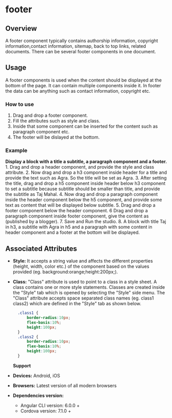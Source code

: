 # footer

## Overview

A footer component typically contains authorship information, copyright information,contact information, sitemap, back to top links, related documents. There can be several footer components in one document.

## Usage

A footer components is used when the content should be displayed at the bottom of the page. It can contain multiple components inside it. In footer the data can be anything such as contact information, copyright etc.

### How to use

1. Drag and drop a footer component.
2. Fill the attributes such as style and class.
3. Inside that some component can be inserted for the content such as paragraph component etc.
4. The footer will be dislayed at the bottom.

### Example

**Display a block with a title a subtitle, a paragraph component and a footer.** 1. Drag and drop a header component, and provide the style and class attribute. 2. Now drag and drop a h3 component inside header for a title and provide the text such as Agra. So the title will be set as Agra. 3. After setting the title, drag and drop a h5 component inside header below h3 component to set a subtitle because subtitle should be smaller than title, and provide the subtitle as Taj Mahal. 4. Now drag and drop a paragraph component inside the header component below the h5 component, and provide some text as content that will be displayed below subtitle. 5. Drag and drop a footer component below the header component. 6 Drag and drop a paragraph component inside footer component, give the content as \(published by a blogger\). 7. Save and Run the studio. 8. A block with title Taj in h3, a subtitle with Agra in h5 and a paragraph with some content in header component and a footer at the bottom will be displayed.

## Associated Attributes

* **Style:** It accepts a string value and affects the different properties \(height, width, color etc.\) of the component based on the values provided \(eg. background:orange;height:200px;\).
* **Class:** "Class" attribute is used to point to a class in a style sheet. A class contains one or more style statements. Classes are created inside the "Style" tab which is opened by selecting the "Style" side menu. The "Class" attribute accepts space separated class names \(eg. class1 class2\) which are defined in the "Style" tab as shown below.

  ```css
    .class1 {
        border-radius:10px;
        flex-basis:10%;
        height:100px;
    }
    .class2 {
        border-radius:10px;
        flex-basis:10%;
        height:100px;
    }
  ```

  **Support**

* **Devices:** Android, iOS
* **Browsers:**  Latest version of all modern browsers
* **Dependencies version:** 
  * Angular CLI version: 6.0.0 + 
  * Cordova version: 7.1.0 + 

